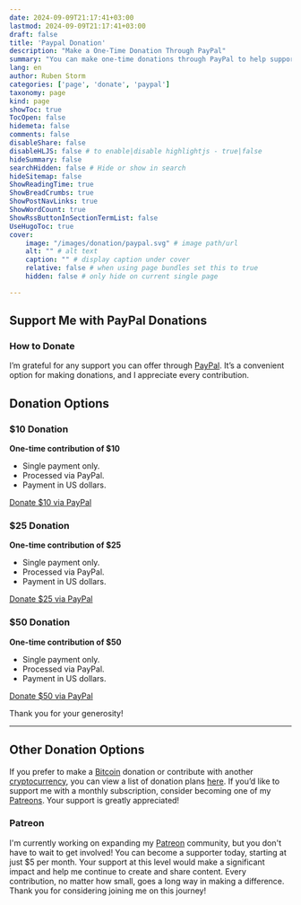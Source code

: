 ```yaml
---
date: 2024-09-09T21:17:41+03:00
lastmod: 2024-09-09T21:17:41+03:00
draft: false
title: 'Paypal Donation'
description: "Make a One-Time Donation Through PayPal"
summary: "You can make one-time donations through PayPal to help support me. Options are available for $10, $25, and $50. Your support is greatly appreciated!"
lang: en
author: Ruben Storm
categories: ['page', 'donate', 'paypal']
taxonomy: page
kind: page
showToc: true
TocOpen: false
hidemeta: false
comments: false
disableShare: false
disableHLJS: false # to enable|disable highlightjs - true|false
hideSummary: false
searchHidden: false # Hide or show in search
hideSitemap: false
ShowReadingTime: true
ShowBreadCrumbs: true
ShowPostNavLinks: true
ShowWordCount: true
ShowRssButtonInSectionTermList: false
UseHugoToc: true
cover:
    image: "/images/donation/paypal.svg" # image path/url
    alt: "" # alt text
    caption: "" # display caption under cover
    relative: false # when using page bundles set this to true
    hidden: false # only hide on current single page

---
```


## Support Me with PayPal Donations

### How to Donate

I’m grateful for any support you can offer through [PayPal][defPaypal5USD]. It’s a convenient option for making donations, and I appreciate every contribution.

## Donation Options

### $10 Donation
**One-time contribution of $10**

- Single payment only.
- Processed via PayPal.
- Payment in US dollars.

[Donate $10 via PayPal][defPaypal10USD]

### $25 Donation
**One-time contribution of $25**

- Single payment only.
- Processed via PayPal.
- Payment in US dollars.

[Donate $25 via PayPal][defPaypal25USD]

### $50 Donation
**One-time contribution of $50**

- Single payment only.
- Processed via PayPal.
- Payment in US dollars.

[Donate $50 via PayPal][defPaypal50USD]

Thank you for your generosity!

---

## Other Donation Options

If you prefer to make a [Bitcoin][defDonateBitcoinLink] donation or contribute with another [cryptocurrency][defDonationLink], you can view a list of donation plans [here][defDonationLink]. If you’d like to support me with a monthly subscription, consider becoming one of my [Patreons][defPatreonLink]. Your support is greatly appreciated!

### Patreon

I'm currently working on expanding my [Patreon][defPatreonLink] community, but you don't have to wait to get involved! You can become a supporter today, starting at just $5 per month. Your support at this level would make a significant impact and help me continue to create and share content. Every contribution, no matter how small, goes a long way in making a difference. Thank you for considering joining me on this journey!



[defPaypal5USD]: https://paypal.me/rubenstorm/5USD
[defPaypal10USD]: https://paypal.me/rubenstorm/10USD
[defPaypal25USD]: https://paypal.me/rubenstorm/25USD
[defPaypal50USD]: https://paypal.me/rubenstorm/50USD
[defPatreonLink]: /en/pages/patreon/
[defDonationLink]: /en/donation/
[defDonateBitcoinLink]: /en/donation/bitcoin-donation/